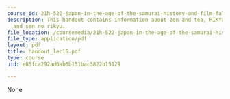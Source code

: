 ```yaml
---
course_id: 21h-522-japan-in-the-age-of-the-samurai-history-and-film-fall-2006
description: This handout contains information about zen and tea, RIKYU versus HIDEYOSHI
  and sen no rikyu.
file_location: /coursemedia/21h-522-japan-in-the-age-of-the-samurai-history-and-film-fall-2006/e85fca292ad6ab6b151bac3822b15129_handout_lec15.pdf
file_type: application/pdf
layout: pdf
title: handout_lec15.pdf
type: course
uid: e85fca292ad6ab6b151bac3822b15129

---
```

None